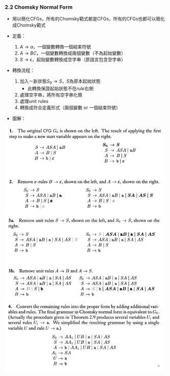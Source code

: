 ### 2.2 Chomsky Normal Form

- 用以簡化CFGs，所有的Chomsky範式都是CFGs，所有的CFGs也都可以簡化成Chomsky範式

- 定義：
  1. $A \rightarrow a$，一個變數轉換一個結束符號
  2. $A \rightarrow BC$，一個變數轉換成兩個變數（不為起始變數）
  3. $S \rightarrow \epsilon$，起始變數轉換成空字串（原語言包含空字串）

- 轉換流程：
  1. 加入ㄧ新狀態$S_0 \rightarrow S$，$S$為原本起始狀態
     - 此轉換保證起始狀態不在$rule$右側
  2. 處理空字串，將所有空字串化簡
  3. 處理unit rules
  4. 轉換成符合定義形式（兩個變數 or 一個結束符號）

- 圖解：

![avatar](graph/2.2.1.png)
![avatar](graph/2.2.2.png)
![avatar](graph/2.2.3.png)
